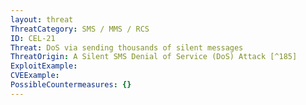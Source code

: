 ```yaml
---
layout: threat
ThreatCategory: SMS / MMS / RCS
ID: CEL-21
Threat: DoS via sending thousands of silent messages
ThreatOrigin: A Silent SMS Denial of Service (DoS) Attack [^185]
ExploitExample:
CVEExample:
PossibleCountermeasures: {}
---
```

